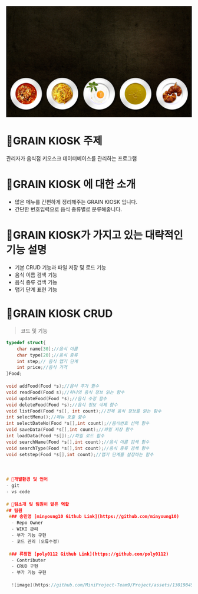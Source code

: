 <img src=food-g8bdad39a1_1920.jpg />

# 🌾GRAIN KIOSK 주제
관리자가 음식점 키오스크 데이터베이스를 관리하는 프로그램

# 🌾GRAIN KIOSK 에 대한 소개
- 많은 메뉴를 간편하게 정리해주는 GRAIN KIOSK 입니다.
- 간단한 번호입력으로 음식 종류별로 분류해줍니다.

# 🌾GRAIN KIOSK가 가지고 있는 대략적인 기능 설명
- 기본 CRUD 기능과 파일 저장 및 로드 기능
- 음식 이름 검색 기능
- 음식 종류 검색 기능 
- 맵기 단계 표현 기능

# 🌾GRAIN KIOSK CRUD
> 코드 및 기능
```c
typedef struct{
	char name[30];//음식 이름
	char type[20];//음식 종류
	int step;// 음식 맵기 단계
	int price;//음식 가격
}Food;

void addFood(Food *s);//음식 추가 함수
void readFood(Food s);//하나의 음식 정보 읽는 함수
void updateFood(Food *s);//음식 수정 함수
void deleteFood(Food *s);//음식 정보 삭제 함수
void listFood(Food *s[], int count);//전체 음식 정보를 읽는 함수
int selectMenu();//메뉴 호출 함수
int selectDateNo(Food *s[],int count);//음식번호 선택 함수
void saveData(Food *s[],int count);//파일 저장 함수
int loadData(Food *s[]);//파일 로드 함수
void searchName(Food *s[],int count);//음식 이름 검색 함수
void searchType(Food *s[],int count);//음식 종류 검색 함수
void setstep(Food *s[],int count);//맵기 단계를 설정하는 함수



# 🌾개발환경 및 언어
- git
- vs code

# 🌾팀소개 및 팀원이 맡은 역할
## 팀원
 ### 송민영 [minyoung10 Github Link](https://github.com/minyoung10)
  - Repo Owner
  - WIKI 관리
  - 부가 기능 구현
  - 코드 관리 (오류수정)

 ### 류정현 [poly0112 Github Link](https://github.com/poly0112)
  - Contributer
  - CRUD 구현
  - 부가 기능 구현
  
  ![image](https://github.com/MiniProject-Team9/Project/assets/130198459/c2b95523-e655-4a71-a260-dfdf8a954abf)
